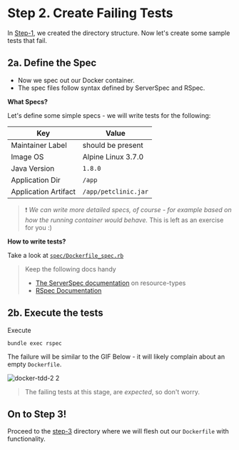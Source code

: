 # Step 2. Create Failing Tests

In [Step-1](../step-1), we created the directory structure. Now let's create some sample tests that fail.

## 2a. Define the Spec

* Now we spec out our Docker container. 
* The spec files follow syntax defined by ServerSpec and RSpec. 


**What Specs?**

Let's define some simple specs - we will write tests for the following:

| Key | Value |
|-----|-------|
| Maintainer Label | should be present |
| Image OS | Alpine Linux 3.7.0 |
| Java Version | `1.8.0` |
| Application Dir | `/app` |
| Application Artifact | `/app/petclinic.jar` |

> :exclamation: *We can write more detailed specs, of course - for example based on how the running container would behave.*
> This is left as an exercise for you :)

**How to write tests?**

Take a look at [`spec/Dockerfile_spec.rb`](spec/Dockerfile_spec.rb)

> Keep the following docs handy 
> * [The ServerSpec documentation](http://serverspec.org/resource_types.html) on resource-types
> * [RSpec Documentation](http://rspec.info/documentation/)


## 2b. Execute the tests

Execute

```
bundle exec rspec
```

The failure will be similar to the GIF Below - it will likely complain about an empty `Dockerfile`.

![docker-tdd-2 2](https://user-images.githubusercontent.com/13379978/36944636-c7fed2f0-1fc6-11e8-97f7-9320d02cd1f0.gif)

> The failing tests at this stage, are _expected_, so don't worry.

## On to Step 3!

Proceed to the [step-3](../step-3) directory where we will flesh out our `Dockerfile` with functionality.
